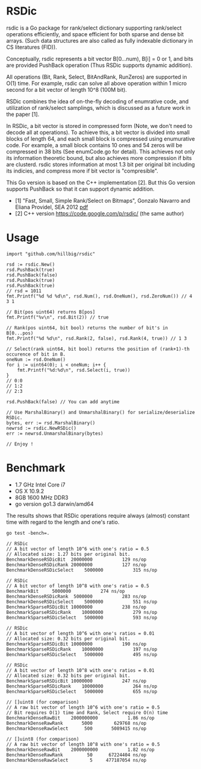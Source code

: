 RSDic
=====

rsdic is a Go package for rank/select dictionary supporting rank/select operations efficiently,
and space efficient for both sparse and dense bit arrays.
(Such data structures are also called as fully indexable dictionary in CS literatures (FID)).

Conceptually, rsdic represents a bit vector B[0...num), B[i] = 0 or 1,
and bits are provided PushBack operation (Thus RSDic supports dynamic addition).

All operations (Bit, Rank, Select, BitAndRank, RunZeros) are supported in O(1) time.
For example, rsdic can solve all above operation within 1 micro second for a bit vector of length 10^8 (100M bit).

RSDic combines the idea of on-the-fly decoding of enumrative code,
and utilization of rank/select samplings, which is discussed as a future work in the paper [1].

In RSDic, a bit vector is stored in compressed form (Note, we don't need to decode all at operations).
To achieve this, a bit vector is divided into small blocks of length 64, and each small block
is compressed using enumurative code. For example, a small block contains 10 ones
and 54 zeros will be compressed in 38 bits (See enumCode.go for detail).
This achieves not only its information theoretic bound, but also achieves more compression
if bits are clusterd.
rsdic stores information at most 1.3 bit per original bit including its indicies, and compress more if bit vector
is "compresible".

This Go version is based on the C++ implementation [2].
But this Go version supports PushBack so that it can support dynamic addition.

- [1] "Fast, Small, Simple Rank/Select on Bitmaps", Gonzalo Navarro and Eliana Providel, SEA 2012 [pdf](http://www.dcc.uchile.cl/~gnavarro/ps/sea12.1.pdf)
- [2] C++ version https://code.google.com/p/rsdic/ (the same author)

Usage
=====

	import "github.com/hillbig/rsdic"

	rsd := rsdic.New()
	rsd.PushBack(true)
	rsd.PushBack(false)
	rsd.PushBack(true)
	rsd.PushBack(true)
	// rsd = 1011
	fmt.Printf("%d %d %d\n", rsd.Num(), rsd.OneNum(), rsd.ZeroNum()) // 4 3 1

	// Bit(pos uint64) returns B[pos]
	fmt.Printf("%v\n", rsd.Bit(2)) // true

	// Rank(pos uint64, bit bool) returns the number of bit's in B[0...pos)
	fmt.Printf("%d %d\n", rsd.Rank(2, false), rsd.Rank(4, true)) // 1 3

	// Select(rank uint64, bit bool) returns the position of (rank+1)-th occurence of bit in B.
	oneNum := rsd.OneNum()
	for i := uint64(0); i < oneNum; i++ {
		fmt.Printf("%d:%d\n", rsd.Select(i, true))
	}
	// 0:0
	// 1:2
	// 2:3

	rsd.PushBack(false) // You can add anytime

	// Use MarshalBinary() and UnmarshalBinary() for serialize/deserialize RSDic.
	bytes, err := rsd.MarshalBinary()
	newrsd := rsdic.NewRSDic()
	err := newrsd.UnmarshalBinary(bytes)

	// Enjoy !


Benchmark
=========

- 1.7 GHz Intel Core i7
- OS X 10.9.2
- 8GB 1600 MHz DDR3
- go version go1.3 darwin/amd64

The results shows that RSDic operations require always
(almost) constant time with regard to the length and one's ratio.

	go test -bench=.

	// RSDic
	// A bit vector of length 10^6 with one's ratio = 0.5
	// Allocated size: 1.27 bits per original bit.
	BenchmarkDenseRSDicBit	20000000	       129 ns/op
	BenchmarkDenseRSDicRank	20000000	       127 ns/op
	BenchmarkDenseRSDicSelect	 5000000	       315 ns/op

	// RSDic
	// A bit vector of length 10^8 with one's ratio = 0.5
	BenchmarkBit	 5000000	       274 ns/op
	BenchmarkDenseRSDicRank	 5000000	       283 ns/op
	BenchmarkDenseRSDicSelect	 5000000	       551 ns/op
	BenchmarkSparseRSDicBit	10000000	       238 ns/op
	BenchmarkSparseRSDicRank	10000000	       279 ns/op
	BenchmarkSparseRSDicSelect	 5000000	       593 ns/op

	// RSDic
	// A bit vector of length 10^6 with one's ratios = 0.01
	// Allocated size: 0.32 bits per original bit.
	BenchmarkSparseRSDicBit	10000000	       190 ns/op
	BenchmarkSparseRSDicRank	10000000	       197 ns/op
	BenchmarkSparseRSDicSelect	 5000000	       495 ns/op

	// RSDic
	// A bit vector of length 10^8 with one's ratios = 0.01
	// Allocated size: 0.32 bits per original bit.
	BenchmarkSparseRSDicBit	10000000	       247 ns/op
	BenchmarkSparseRSDicRank	10000000	       264 ns/op
	BenchmarkSparseRSDicSelect	 5000000	       655 ns/op

	// []uint8 (for comparison)
	// A raw bit vector of length 10^6 with one's ratio = 0.5
	// Bit requires O(1) time and Rank, Select require O(n) time
	BenchmarkDenseRawBit	2000000000	         1.86 ns/op
	BenchmarkDenseRawRank	    5000	    629768 ns/op
	BenchmarkDenseRawSelect	     500	   5089415 ns/op

	// []uint8 (for comparison)
	// A raw bit vector of length 10^8 with one's ratio = 0.5
	BenchmarkDenseRawBit	2000000000	         1.82 ns/op
	BenchmarkDenseRawRank	      50	  67224404 ns/op
	BenchmarkDenseRawSelect	       5	 477187054 ns/op


